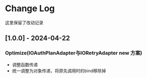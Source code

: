 # Change Log

这里保留了改动记录


## [1.0.0] - 2024-04-22
### Optimize(IOAuthPlanAdapter与IORetryAdapter new 方案)
- 调整函数传递
- 统一调整为对象传递，将原先调用时的bind移除掉